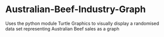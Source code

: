 # Australian-Beef-Industry-Graph

Uses the python module Turtle Graphics to visually display a randomised data set representing Australian Beef sales as a graph
